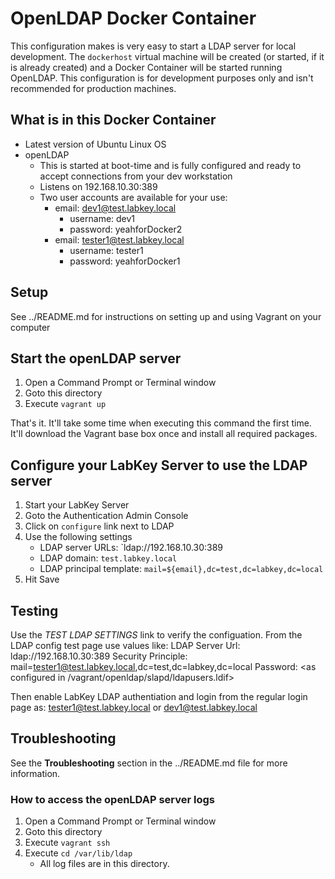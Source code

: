 OpenLDAP Docker Container 
==================

This configuration makes is very easy to start a LDAP server for local development. The `dockerhost` virtual machine will be created (or started, if it is already created) and a Docker Container will be started running OpenLDAP. This configuration is for development purposes only and isn't recommended for production machines.


## What is in this Docker Container

* Latest version of Ubuntu Linux OS
* openLDAP
	* This is started at boot-time and is fully configured and ready to accept connections from your dev workstation 
	* Listens on 192.168.10.30:389
	* Two user accounts are available for your use: 
		* email: dev1@test.labkey.local
			* username: dev1
			* password: yeahforDocker2
		* email: tester1@test.labkey.local
			* username: tester1
			* password: yeahforDocker1


## Setup 

See ../README.md for instructions on setting up and using Vagrant on your computer


## Start the openLDAP server 

1. Open a Command Prompt or Terminal window 
1. Goto this directory
1. Execute `vagrant up`

That's it. It'll take some time when executing this command the first time. It'll download the Vagrant base box once and install all required packages.


## Configure your LabKey Server to use the LDAP server 

1. Start your LabKey Server 
1. Goto the Authentication Admin Console 
1. Click on `configure` link next to LDAP 
1. Use the following settings 
	* LDAP server URLs: `ldap://192.168.10.30:389
	* LDAP domain: `test.labkey.local`
	* LDAP principal template: `mail=${email},dc=test,dc=labkey,dc=local`
1. Hit Save

## Testing
Use the *TEST LDAP SETTINGS* link to verify the configuation. From the LDAP config test page use values like:
   LDAP Server Url: ldap://192.168.10.30:389
   Security Principle: mail=tester1@test.labkey.local,dc=test,dc=labkey,dc=local
   Password: <as configured in /vagrant/openldap/slapd/ldapusers.ldif>

Then enable LabKey LDAP authentiation and login from the regular login page as: tester1@test.labkey.local or  dev1@test.labkey.local

## Troubleshooting

See the **Troubleshooting** section in the ../README.md file for more information. 

### How to access the openLDAP server logs 

1. Open a Command Prompt or Terminal window 
1. Goto this directory
1. Execute `vagrant ssh`
1. Execute `cd /var/lib/ldap`
	* All log files are in this directory. 











